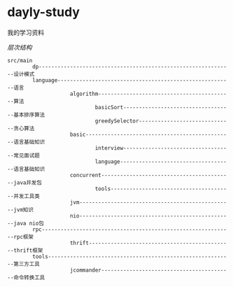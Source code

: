 dayly-study
===========

我的学习资料

*层次结构*
    
    src/main
            dp--------------------------------------------------------------设计模式
            language--------------------------------------------------------语言 
                        algorithm-------------------------------------------算法
                                basicSort-----------------------------------基本排序算法
                                greedySelector------------------------------贪心算法
                        basic-----------------------------------------------语言基础知识
                                interview-----------------------------------常见面试题
                                language------------------------------------语言基础知识
                        concurrent------------------------------------------java并发包
                                tools---------------------------------------并发工具类
                        jvm-------------------------------------------------jvm知识
                        nio-------------------------------------------------java nio包
            rpc-------------------------------------------------------------rpc框架
                        thrift----------------------------------------------thrift框架
            tools-----------------------------------------------------------第三方工具
                        jcommander------------------------------------------命令转换工具
        
